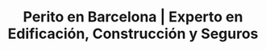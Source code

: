 ---
layout: 'layouts/index.njk'
title: 'Perito en Barcelona | Experto en Edificación, Construcción y Seguros'
description: "Perito en Barcelona experto en construcción, seguros y peritaje judicial. Informes técnicos y asesoramiento profesional."
permalink: /ca/
lang: ca
translations:
  - lang: es
    permalink: /
  - lang: en
    permalink: /en/

# Hero Section
hero:
    tag: PÈRIT JUDICIAL BARCELONA
    title: "Perito en Barcelona"
    subtitle: "Experto en Edificación, Construcción y Seguros"
    description: "Informes periciales independientes y profesionales para la resolución de conflictos en construcción y seguros."
    cta:
        primary: "Solicitar Presupuesto"
        primaryUrl: "/presupuesto/"
        secondary: "Ver Servicios"
        secondaryUrl: "#servicios"
    badges:
        - text: "15+ años de experiencia"
        - text: "Ingeniero colegiado"
        - text: "Respuesta en 24h"

# Servicios Section
servicios:
  title: "Nuestros Servicios Periciales"
  description: "Ofrecemos soluciones técnicas y jurídicas precisas, respaldadas por más de 15 años de experiencia y una doble visión como Ingeniero y Perito de Seguros."
  items:
    - title: "Peritajes de Construcción"
      description: "Analizamos a fondo patologías, vicios ocultos y defectos constructivos."
      features:
        - "Análisis de humedades y filtraciones"
        - "Inspección de grietas estructurales"
        - "Informes para comunidades"
      url: "/peritajes-construccion/"
    - title: "Peritajes de Seguros"
      description: "Valoramos daños, analizamos coberturas y realizamos contraperitajes."
      features:
        - "Valoración de daños por agua y robo"
        - "Contraperitajes y coberturas"
        - "Reclamaciones a aseguradoras"
      url: "/peritajes-seguros/"
---